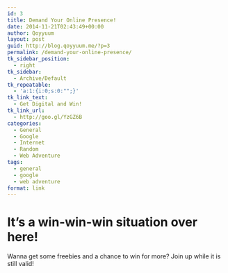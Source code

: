 ```yaml
---
id: 3
title: Demand Your Online Presence!
date: 2014-11-21T02:43:49+00:00
author: Qoyyuum
layout: post
guid: http://blog.qoyyuum.me/?p=3
permalink: /demand-your-online-presence/
tk_sidebar_position:
  - right
tk_sidebar:
  - Archive/Default
tk_repeatable:
  - 'a:1:{i:0;s:0:"";}'
tk_link_text:
  - Get Digital and Win!
tk_link_url:
  - http://goo.gl/YzGZ6B
categories:
  - General
  - Google
  - Internet
  - Random
  - Web Adventure
tags:
  - general
  - google
  - web adventure
format: link
---
```

# It&#8217;s a win-win-win situation over here!

Wanna get some freebies and a chance to win for more? Join up while it is still valid!

<!-- Place this tag in your head or just before your close body tag. -->


  


<!-- Place this tag where you want the widget to render. -->

<div class="g-post" data-href="https://plus.google.com/103307601841731531327/posts/AkGEmWCfWxh">
</div>